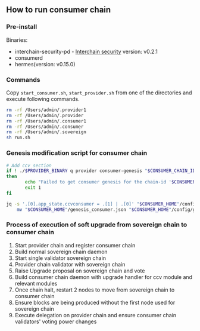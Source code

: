 ## How to run consumer chain

### Pre-install

Binaries:

- interchain-security-pd - [Interchain security](https://github.com/cosmos/interchain-security) version: v0.2.1
- consumerd
- hermes(version: v0.15.0)

### Commands

Copy `start_consumer.sh`, `start_provider.sh` from one of the directories and execute following commands.

```sh
rm -rf /Users/admin/.provider1
rm -rf /Users/admin/.provider
rm -rf /Users/admin/.consumer1
rm -rf /Users/admin/.consumer
rm -rf /Users/admin/.sovereign
sh run.sh
```

### Genesis modification script for consumer chain

```sh
# Add ccv section
if ! ./$PROVIDER_BINARY q provider consumer-genesis "$CONSUMER_CHAIN_ID" --node "$PROVIDER_NODE_ADDRESS" --output json > "$CONSUMER_HOME"/consumer_section.json;
then
       echo "Failed to get consumer genesis for the chain-id '$CONSUMER_CHAIN_ID'! Finalize genesis failed. For more details please check the log file in output directory."
       exit 1
fi

jq -s '.[0].app_state.ccvconsumer = .[1] | .[0]' "$CONSUMER_HOME"/config/genesis.json "$CONSUMER_HOME"/consumer_section.json > "$CONSUMER_HOME"/genesis_consumer.json && \
	mv "$CONSUMER_HOME"/genesis_consumer.json "$CONSUMER_HOME"/config/genesis.json
```

### Process of execution of soft upgrade from sovereign chain to consumer chain

1. Start provider chain and register consumer chain
2. Build normal sovereign chain daemon
3. Start single validator sovereign chain
4. Provider chain validator with sovereign chain
5. Raise Upgrade proposal on sovereign chain and vote
6. Build consumer chain daemon with upgrade handler for ccv module and relevant modules
7. Once chain halt, restart 2 nodes to move from sovereign chain to consumer chain
8. Ensure blocks are being produced without the first node used for sovereign chain
9. Execute delegation on provider chain and ensure consumer chain validators' voting power changes
